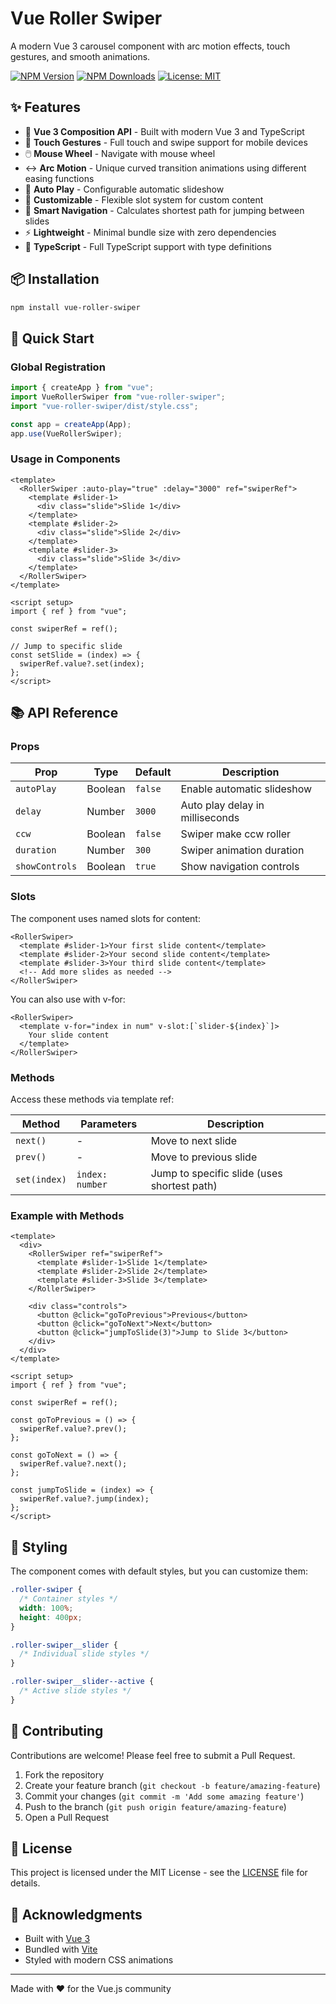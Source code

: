 # Vue Roller Swiper

A modern Vue 3 carousel component with arc motion effects, touch gestures, and smooth animations.

[![NPM Version](https://img.shields.io/npm/v/vue-roller-swiper.svg?style=flat)](https://npmjs.org/package/vue-roller-swiper)
[![NPM Downloads](https://img.shields.io/npm/dm/vue-roller-swiper.svg?style=flat)](https://npmjs.org/package/vue-roller-swiper)
[![License: MIT](https://img.shields.io/badge/License-MIT-yellow.svg)](https://opensource.org/licenses/MIT)

## ✨ Features

- 🎯 **Vue 3 Composition API** - Built with modern Vue 3 and TypeScript
- 📱 **Touch Gestures** - Full touch and swipe support for mobile devices
- 🖱️ **Mouse Wheel** - Navigate with mouse wheel
- ↔️ **Arc Motion** - Unique curved transition animations using different easing functions
- 🔄 **Auto Play** - Configurable automatic slideshow
- 🎨 **Customizable** - Flexible slot system for custom content
- 📐 **Smart Navigation** - Calculates shortest path for jumping between slides
- ⚡ **Lightweight** - Minimal bundle size with zero dependencies
- 🔧 **TypeScript** - Full TypeScript support with type definitions

## 📦 Installation

```bash
npm install vue-roller-swiper
```

## 🚀 Quick Start

### Global Registration

```javascript
import { createApp } from "vue";
import VueRollerSwiper from "vue-roller-swiper";
import "vue-roller-swiper/dist/style.css";

const app = createApp(App);
app.use(VueRollerSwiper);
```

### Usage in Components

```vue
<template>
  <RollerSwiper :auto-play="true" :delay="3000" ref="swiperRef">
    <template #slider-1>
      <div class="slide">Slide 1</div>
    </template>
    <template #slider-2>
      <div class="slide">Slide 2</div>
    </template>
    <template #slider-3>
      <div class="slide">Slide 3</div>
    </template>
  </RollerSwiper>
</template>

<script setup>
import { ref } from "vue";

const swiperRef = ref();

// Jump to specific slide
const setSlide = (index) => {
  swiperRef.value?.set(index);
};
</script>
```

## 📚 API Reference

### Props

| Prop           | Type    | Default | Description                     |
| -------------- | ------- | ------- | ------------------------------- |
| `autoPlay`     | Boolean | `false` | Enable automatic slideshow      |
| `delay`        | Number  | `3000`  | Auto play delay in milliseconds |
| `ccw`          | Boolean | `false` | Swiper make ccw roller          |
| `duration`     | Number  | `300`   | Swiper animation duration       |
| `showControls` | Boolean | `true`  | Show navigation controls        |

### Slots

The component uses named slots for content:

```vue
<RollerSwiper>
  <template #slider-1>Your first slide content</template>
  <template #slider-2>Your second slide content</template>
  <template #slider-3>Your third slide content</template>
  <!-- Add more slides as needed -->
</RollerSwiper>
```

You can also use with v-for:

```vue
<RollerSwiper>
  <template v-for="index in num" v-slot:[`slider-${index}`]>
    Your slide content
  </template>
</RollerSwiper>
```

### Methods

Access these methods via template ref:

| Method       | Parameters      | Description                                 |
| ------------ | --------------- | ------------------------------------------- |
| `next()`     | -               | Move to next slide                          |
| `prev()`     | -               | Move to previous slide                      |
| `set(index)` | `index: number` | Jump to specific slide (uses shortest path) |

### Example with Methods

```vue
<template>
  <div>
    <RollerSwiper ref="swiperRef">
      <template #slider-1>Slide 1</template>
      <template #slider-2>Slide 2</template>
      <template #slider-3>Slide 3</template>
    </RollerSwiper>

    <div class="controls">
      <button @click="goToPrevious">Previous</button>
      <button @click="goToNext">Next</button>
      <button @click="jumpToSlide(3)">Jump to Slide 3</button>
    </div>
  </div>
</template>

<script setup>
import { ref } from "vue";

const swiperRef = ref();

const goToPrevious = () => {
  swiperRef.value?.prev();
};

const goToNext = () => {
  swiperRef.value?.next();
};

const jumpToSlide = (index) => {
  swiperRef.value?.jump(index);
};
</script>
```

## 🎨 Styling

The component comes with default styles, but you can customize them:

```css
.roller-swiper {
  /* Container styles */
  width: 100%;
  height: 400px;
}

.roller-swiper__slider {
  /* Individual slide styles */
}

.roller-swiper__slider--active {
  /* Active slide styles */
}
```

## 🤝 Contributing

Contributions are welcome! Please feel free to submit a Pull Request.

1. Fork the repository
2. Create your feature branch (`git checkout -b feature/amazing-feature`)
3. Commit your changes (`git commit -m 'Add some amazing feature'`)
4. Push to the branch (`git push origin feature/amazing-feature`)
5. Open a Pull Request

## 📄 License

This project is licensed under the MIT License - see the [LICENSE](LICENSE) file for details.

## 🙏 Acknowledgments

- Built with [Vue 3](https://vuejs.org/)
- Bundled with [Vite](https://vitejs.dev/)
- Styled with modern CSS animations

---

Made with ❤️ for the Vue.js community
